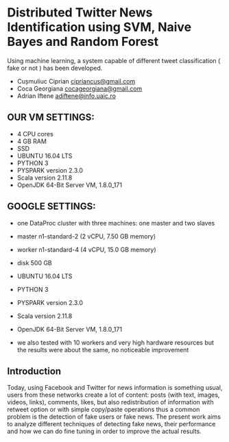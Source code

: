 # Distributed Twitter News Identification using SVM, Naive Bayes and Random Forest

Using machine learning, a system capable of different tweet classification ( fake or not ) has been developed.

* Cușmuliuc Ciprian   cipriancus@gmail.com
* Coca Georgiana   cocageorgiana@gmail.com
* Adrian Iftene adiftene@info.uaic.ro

## OUR VM SETTINGS:
* 4 CPU cores
* 4 GB RAM
* SSD
* UBUNTU 16.04 LTS
* PYTHON 3 
* PYSPARK version 2.3.0
* Scala version 2.11.8
* OpenJDK 64-Bit Server VM, 1.8.0_171

## GOOGLE SETTINGS:
*  one DataProc cluster with three machines: one master and two slaves
*  master n1-standard-2 (2 vCPU, 7.50 GB memory)
*  worker n1-standard-4 (4 vCPU, 15.0 GB memory)
*  disk 500 GB
*  UBUNTU 16.04 LTS
*  PYTHON 3 
*  PYSPARK version 2.3.0
*  Scala version 2.11.8
*  OpenJDK 64-Bit Server VM, 1.8.0_171

* we also tested with 10 workers and very high hardware resources but the results were about the same, no noticeable improvement

## Introduction

Today, using Facebook and Twitter for news information is something usual, users from these networks create a lot of content: posts (with text, images, videos, links), comments, likes, but also redistribution of information with retweet option or with simple copy/paste operations thus a common problem is the detection of fake users or fake news. The present work aims to analyze different techniques of detecting fake news, their performance and how we can do fine tuning in order to improve the actual results.


